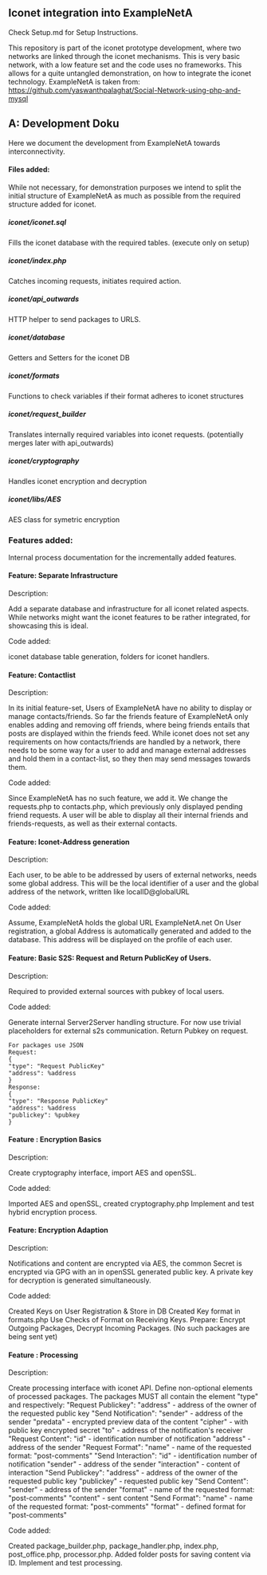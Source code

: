 ## Iconet integration into ExampleNetA
Check Setup.md for Setup Instructions.

This repository is part of the iconet prototype development, where two networks are linked through the iconet mechanisms.
This is very basic network, with a low feature set and the code uses no frameworks. This allows for a quite untangled demonstration, on how to integrate the iconet technology. 
ExampleNetA is taken from: https://github.com/yaswanthpalaghat/Social-Network-using-php-and-mysql
## A: Development Doku
Here we document the development from ExampleNetA towards interconnectivity.

#### Files added:
While not necessary, for demonstration purposes we intend to split the initial structure of ExampleNetA as much as possible from the required structure added for iconet.
##### iconet/iconet.sql
Fills the iconet database with the required tables. (execute only on setup)
##### iconet/index.php
Catches incoming requests, initiates required action.
##### iconet/api_outwards
HTTP helper to send packages to URLS. 
##### iconet/database
Getters and Setters for the iconet DB
##### iconet/formats
Functions to check variables if their format adheres to iconet structures
##### iconet/request_builder
Translates internally required variables into iconet requests. (potentially merges later with api_outwards)
##### iconet/cryptography
Handles iconet encryption and decryption
##### iconet/libs/AES
AES class for symetric encryption

### Features added:
Internal process documentation for the incrementally added features.

#### Feature: Separate Infrastructure
Description:

Add a separate database and infrastructure for all iconet related aspects.
While networks might want the iconet features to be rather integrated, for showcasing this is ideal.

Code added:

iconet database table generation, folders for iconet handlers.  

#### Feature: Contactlist
Description:

In its initial feature-set, Users of ExampleNetA have no ability to display or manage contacts/friends. So far the friends feature of ExampleNetA only enables adding and removing off friends, where being friends entails that posts are displayed within the friends feed.
While iconet does not set any requirements on how contacts/friends are handled by a network, there needs to be some way for a user to add and manage external addresses and hold them in a contact-list, so they then may send messages towards them. 

Code added:

Since ExampleNetA has no such feature, we add it. We change the requests.php to contacts.php, which previously only displayed pending friend requests.
A user will be able to display all their internal friends and friends-requests, as well as their external contacts.


#### Feature: Iconet-Address generation
Description:

Each user, to be able to be addressed by users of external networks, needs some global address.
This will be the local identifier of a user and the global address of the network, written like localID@globalURL

Code added:

Assume, ExampleNetA holds the global URL ExampleNetA.net
On User registration, a global Address is automatically generated and added to the database.
This address will be displayed on the profile of each user.

#### Feature: Basic S2S: Request and Return PublicKey of Users.
Description:

Required to provided external sources with pubkey of local users.

Code added:

Generate internal Server2Server handling structure. For now use trivial placeholders for external s2s communication.
Return Pubkey on request.
    
    For packages use JSON
    Request:
    {
    "type": "Request PublicKey"
    "address": %address
    }
    Response:
    {
    "type": "Response PublicKey"
    "address": %address
    "publickey": %pubkey
    }

#### Feature : Encryption Basics
Description:

Create cryptography interface, import AES and openSSL. 

Code added:

Imported AES and openSSL, created cryptography.php
Implement and test hybrid encryption process.

#### Feature: Encryption Adaption
Description:

Notifications and content are encrypted via AES, the common Secret is encrypted via GPG with an in openSSL generated public key. A private key for decryption is generated simultaneously.

Code added:

Created Keys on User Registration & Store in DB
Created Key format in formats.php
Use Checks of Format on Receiving Keys.
Prepare: Encrypt Outgoing Packages, Decrypt Incoming Packages. (No such packages are being sent yet)

#### Feature : Processing
Description:

Create processing interface with iconet API. Define non-optional elements of processed packages. The packages MUST all contain the element "type" and respectively:
    "Request Publickey": 
        "address" - address of the owner of the requested public key
    "Send Notification":
        "sender" - address of the sender
        "predata" - encrypted preview data of the content
        "cipher" - with public key encrypted secret
        "to" - address of the notification's receiver
    "Request Content":
        "id" - identification number of notification
        "address" - address of the sender
    "Request Format":
        "name" - name of the requested format: "post-comments"
    "Send Interaction":
        "id" - identification number of notification
        "sender" - address of the sender
        "interaction" - content of interaction
    "Send Publickey":
        "address" - address of the owner of the requested public key
        "publickey" - requested public key
    "Send Content":
        "sender" - address of the sender
        "format" - name of the requested format: "post-comments"
        "content" - sent content
    "Send Format":
        "name" - name of the requested format: "post-comments"
        "format" - defined format for "post-comments"

Code added:

Created package_builder.php, package_handler.php, index.php, post_office.php, processor.php.
Added folder posts for saving content via ID.
Implement and test processing.
